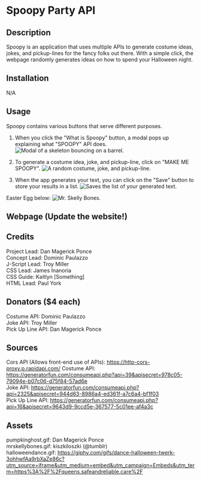 # Spoopy Party API

## Description
Spoopy is an application that uses multiple APIs to generate costume ideas, jokes, and pickup-lines for the fancy folks out there. With a simple click, the webpage randomly generates ideas on how to spend your Halloween night.

## Installation
N/A

## Usage
Spoopy contains various buttons that serve different purposes.

1) When you click the "What is Spoopy" button, a modal pops up explaining what "SPOOPY" API does.
![Modal of a skeleton bouncing on a barrel.](assets/images/screen-1.gif?raw=true)

2) To generate a costume idea, joke, and pickup-line, click on "MAKE ME SPOOPY".
![A random costume, joke, and pickup-line.](assets/images/screen-2.gif?raw=true)

3) When the app generates your text, you can click on the "Save" button to store your results in a list.
![Saves the list of your generated text.](assets/images/screen-3.gif?raw=true)

Easter Egg below:
![Mr. Skelly Bones.](assets/images/screen-4.gif?raw=true)

## Webpage (Update the website!)

## Credits
Project Lead: Dan Magerick Ponce
<br>
Concept Lead: Dominic Paulazzo
<br>
J-Script Lead: Troy Miller
<br>
CSS Lead: James Inanoria
<br>
CSS Guide: Kaitlyn [Something]
<br>
HTML Lead: Paul York

## Donators ($4 each)
Costume API: Dominic Paulazzo
<br>
Joke API: Troy Miller
<br>
Pick Up Line API: Dan Magerick Ponce
<br>

## Sources
Cors API (Allows front-end use of APIs): https://http-cors-proxy.p.rapidapi.com/
Costume API: https://generatorfun.com/consumeapi.php?api=39&apisecret=978c05-79094e-b07c06-d75f84-57ad6e
<br>
Joke API: https://generatorfun.com/consumeapi.php?api=2325&apisecret=944d63-8986a4-ed361f-a7c6a4-bf1f03
<br>
Pick Up Line API: https://generatorfun.com/consumeapi.php?api=16&apisecret=9643d9-9ccd5e-367577-5c01ee-af4a3c
<br>

## Assets
pumpkinghost.gif: Dan Magerick Ponce
<br>
mrskellybones.gif: kiszkiloszki (@tumblr)
<br>
halloweendance.gif: https://giphy.com/gifs/dance-halloween-twerk-3ohhwfAa9rbXaZe86c?utm_source=iframe&utm_medium=embed&utm_campaign=Embeds&utm_term=https%3A%2F%2Fqueens.safeandreliable.care%2F
<br>

